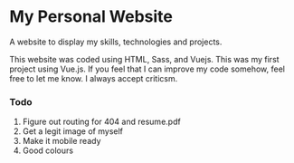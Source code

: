 # My Personal Website

A website to display my skills, technologies and projects.

This website was coded using HTML, Sass, and Vuejs.
This was my first project using Vue.js. If you feel that I can improve my code somehow, feel free to let me know. I always accept criticsm.

### Todo ###
 1. Figure out routing for 404 and resume.pdf
 2. Get a legit image of myself
 3. Make it mobile ready
 4. Good colours